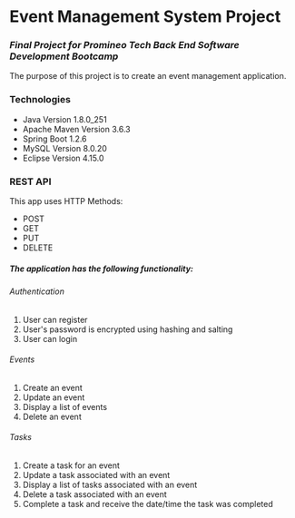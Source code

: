 # Event Management System Project

### *Final Project for Promineo Tech Back End Software Development Bootcamp*

The purpose of this project is to create an event management application. 

### Technologies
* Java Version 1.8.0_251
* Apache Maven Version 3.6.3
* Spring Boot 1.2.6
* MySQL Version 8.0.20
* Eclipse Version 4.15.0

### REST API

This app uses HTTP Methods:

* POST
* GET
* PUT
* DELETE

##### The application has the following functionality: 

###### Authentication 
1.	User can register 
2.  User's password is encrypted using hashing and salting
3.	User can login

###### Events
1.  Create an event
2.  Update an event
3.  Display a list of events
4.	Delete an event

###### Tasks
1.  Create a task for an event
2.  Update a task associated with an event
3.  Display a list of tasks associated with an event
4.	Delete a task associated with an event
5.  Complete a task and receive the date/time the task was completed
